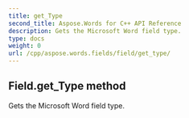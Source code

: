 ```yaml
---
title: get_Type
second_title: Aspose.Words for C++ API Reference
description: Gets the Microsoft Word field type. 
type: docs
weight: 0
url: /cpp/aspose.words.fields/field/get_type/
---
```

## Field.get_Type method


Gets the Microsoft Word field type. 

